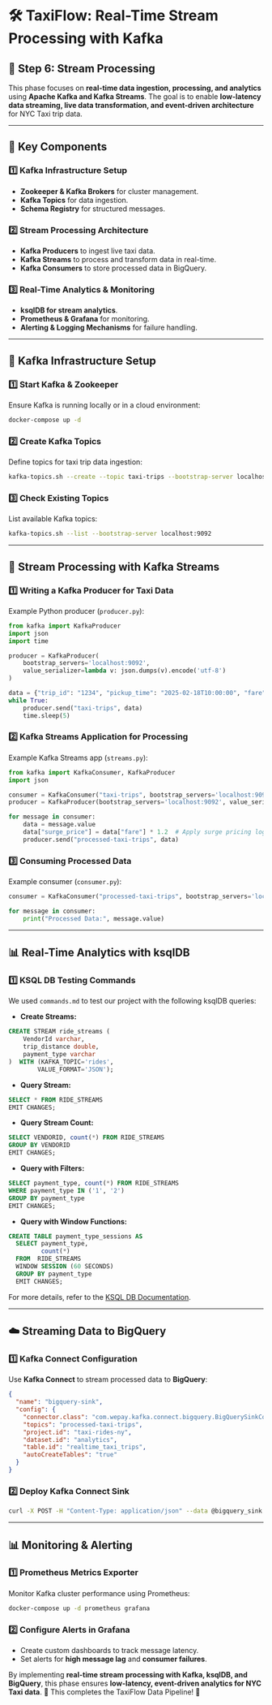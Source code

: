 # 🛠️ TaxiFlow: Real-Time Stream Processing with Kafka

## 📅 Step 6: Stream Processing

This phase focuses on **real-time data ingestion, processing, and analytics** using **Apache Kafka and Kafka Streams**. The goal is to enable **low-latency data streaming, live data transformation, and event-driven architecture** for NYC Taxi trip data.

---

## 🔧 Key Components

### **1️⃣ Kafka Infrastructure Setup**
- **Zookeeper & Kafka Brokers** for cluster management.
- **Kafka Topics** for data ingestion.
- **Schema Registry** for structured messages.

### **2️⃣ Stream Processing Architecture**
- **Kafka Producers** to ingest live taxi data.
- **Kafka Streams** to process and transform data in real-time.
- **Kafka Consumers** to store processed data in BigQuery.

### **3️⃣ Real-Time Analytics & Monitoring**
- **ksqlDB for stream analytics**.
- **Prometheus & Grafana** for monitoring.
- **Alerting & Logging Mechanisms** for failure handling.

---

## 🚀 Kafka Infrastructure Setup

### **1️⃣ Start Kafka & Zookeeper**
Ensure Kafka is running locally or in a cloud environment:
```bash
docker-compose up -d
```

### **2️⃣ Create Kafka Topics**
Define topics for taxi trip data ingestion:
```bash
kafka-topics.sh --create --topic taxi-trips --bootstrap-server localhost:9092 --partitions 3 --replication-factor 1
```

### **3️⃣ Check Existing Topics**
List available Kafka topics:
```bash
kafka-topics.sh --list --bootstrap-server localhost:9092
```

---

## 🔧 Stream Processing with Kafka Streams

### **1️⃣ Writing a Kafka Producer for Taxi Data**
Example Python producer (`producer.py`):
```python
from kafka import KafkaProducer
import json
import time

producer = KafkaProducer(
    bootstrap_servers='localhost:9092',
    value_serializer=lambda v: json.dumps(v).encode('utf-8')
)

data = {"trip_id": "1234", "pickup_time": "2025-02-18T10:00:00", "fare": 15.75}
while True:
    producer.send("taxi-trips", data)
    time.sleep(5)
```

### **2️⃣ Kafka Streams Application for Processing**
Example Kafka Streams app (`streams.py`):
```python
from kafka import KafkaConsumer, KafkaProducer
import json

consumer = KafkaConsumer("taxi-trips", bootstrap_servers='localhost:9092', value_deserializer=lambda v: json.loads(v.decode('utf-8')))
producer = KafkaProducer(bootstrap_servers='localhost:9092', value_serializer=lambda v: json.dumps(v).encode('utf-8'))

for message in consumer:
    data = message.value
    data["surge_price"] = data["fare"] * 1.2  # Apply surge pricing logic
    producer.send("processed-taxi-trips", data)
```

### **3️⃣ Consuming Processed Data**
Example consumer (`consumer.py`):
```python
consumer = KafkaConsumer("processed-taxi-trips", bootstrap_servers='localhost:9092', value_deserializer=lambda v: json.loads(v.decode('utf-8')))

for message in consumer:
    print("Processed Data:", message.value)
```

---

## 📊 Real-Time Analytics with ksqlDB

### **1️⃣ KSQL DB Testing Commands**
We used `commands.md` to test our project with the following ksqlDB queries:

- **Create Streams:**
```sql
CREATE STREAM ride_streams (
    VendorId varchar, 
    trip_distance double,
    payment_type varchar
)  WITH (KAFKA_TOPIC='rides',
        VALUE_FORMAT='JSON');
```

- **Query Stream:**
```sql
SELECT * FROM RIDE_STREAMS 
EMIT CHANGES;
```

- **Query Stream Count:**
```sql
SELECT VENDORID, count(*) FROM RIDE_STREAMS 
GROUP BY VENDORID
EMIT CHANGES;
```

- **Query with Filters:**
```sql
SELECT payment_type, count(*) FROM RIDE_STREAMS 
WHERE payment_type IN ('1', '2')
GROUP BY payment_type
EMIT CHANGES;
```

- **Query with Window Functions:**
```sql
CREATE TABLE payment_type_sessions AS
  SELECT payment_type,
         count(*)
  FROM  RIDE_STREAMS 
  WINDOW SESSION (60 SECONDS)
  GROUP BY payment_type
  EMIT CHANGES;
```

For more details, refer to the [KSQL DB Documentation](https://docs.ksqldb.io/en/latest/developer-guide/ksqldb-reference/quick-reference/).

---

## ☁️ Streaming Data to BigQuery

### **1️⃣ Kafka Connect Configuration**
Use **Kafka Connect** to stream processed data to **BigQuery**:
```json
{
  "name": "bigquery-sink",
  "config": {
    "connector.class": "com.wepay.kafka.connect.bigquery.BigQuerySinkConnector",
    "topics": "processed-taxi-trips",
    "project.id": "taxi-rides-ny",
    "dataset.id": "analytics",
    "table.id": "realtime_taxi_trips",
    "autoCreateTables": "true"
  }
}
```

### **2️⃣ Deploy Kafka Connect Sink**
```bash
curl -X POST -H "Content-Type: application/json" --data @bigquery_sink.json http://localhost:8083/connectors
```

---

## 📊 Monitoring & Alerting

### **1️⃣ Prometheus Metrics Exporter**
Monitor Kafka cluster performance using Prometheus:
```bash
docker-compose up -d prometheus grafana
```

### **2️⃣ Configure Alerts in Grafana**
- Create custom dashboards to track message latency.
- Set alerts for **high message lag** and **consumer failures**.

By implementing **real-time stream processing with Kafka, ksqlDB, and BigQuery**, this phase ensures **low-latency, event-driven analytics for NYC Taxi data**. 🚀 This completes the TaxiFlow Data Pipeline! 🎉

